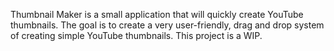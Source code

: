 Thumbnail Maker is a small application that will quickly create YouTube thumbnails. The goal is to create a very user-friendly, drag and drop system of creating simple YouTube thumbnails. This project is a WIP.
